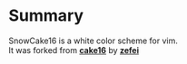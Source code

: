 Summary
=======

SnowCake16 is a white color scheme for vim.  
It was forked from **[cake16](https://github.com/zefei/cake16)** by **[zefei](https://github.com/zefei)**
